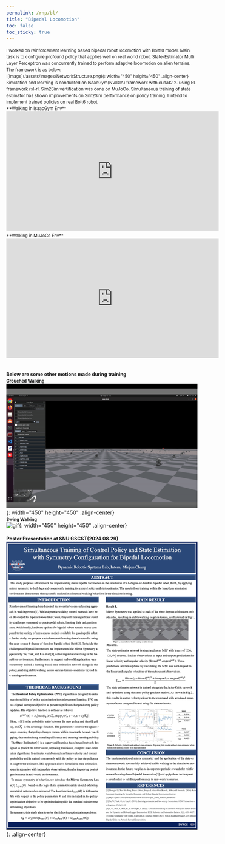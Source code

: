 ```yaml
---
permalink: /rnp/bl/
title: "Bipedal Locomotion"
toc: false
toc_sticky: true
---
```

<span style="font-size:0.8em;">
    I worked on reinforcement learning based bipedal robot locomotion with Bolt10 model. Main task is to configure profound policy that applies well on real world robot. State-Estimator Multi Layer Perceptron was concurrently trained to perform adaptive locomotion on alien terrains. The framework is as below.
    <br>![image](/assets/images/NetworkStructure.png){: width="450" height="450"  .align-center}
    <br>Simulation and learning is conducted on IsaacGym(NVIDIA) framework with cuda12.2. using RL framework rsl-rl. Sim2Sim vertification was done on MuJoCo. Simultaneous training of state estimator has shown improvements on Sim2Sim performance on policy training. I intend to implement trained policies on real Bolt6 robot.
</span>
<br><span style="font-size:0.8em;">**Walking in IsaacGym Env**</span><br>
<iframe width="560" height="315" src="https://www.youtube.com/embed/gF4Cx_plCgI?si=yOIdqSnkE4pdLtKp" title="YouTube video player" frameborder="0" allow="accelerometer; autoplay; clipboard-write; encrypted-media; gyroscope; picture-in-picture; web-share" referrerpolicy="strict-origin-when-cross-origin" allowfullscreen></iframe>
<br><span style="font-size:0.8em;">**Walking in MuJoCo Env**</span><br>
<iframe width="560" height="315" src="https://www.youtube.com/embed/dKqpyepDTVs?si=WnQeL3yO04mTHI_M" title="YouTube video player" frameborder="0" allow="accelerometer; autoplay; clipboard-write; encrypted-media; gyroscope; picture-in-picture; web-share" referrerpolicy="strict-origin-when-cross-origin" allowfullscreen></iframe>

<br><span style="font-size:0.9em;">**Below are some other motions made during training**</span>
<br><span style="font-size:0.8em;">**Crouched Walking**</span><br>
![gif](/assets/images/walking_crouch.gif){: width="450" height="450" .align-center}
<br><span style="font-size:0.8em;">**Swing Walking**</span><br>
![gif](/assets/images/bolt6_swing.gif){: width="450" height="450" .align-center}
<br>
<br><span style="font-size:0.9em;">**Poster Presentation at SNU GSCST(2024.08.29)**</span><br>
![image](/assets/images/dyros_poster.png){: .align-center}
